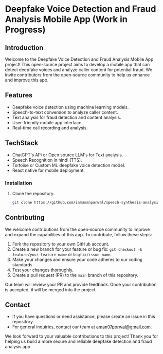 # Deepfake Voice Detection and Fraud Analysis Mobile App (Work in Progress)

## Introduction

Welcome to the Deepfake Voice Detection and Fraud Analysis Mobile App project! This open-source project aims to develop a mobile app that can detect deepfake voices and analyze caller content for potential fraud. We invite contributors from the open-source community to help us enhance and improve this app.


## Features

- Deepfake voice detection using machine learning models.
- Speech-to-text conversion to analyze caller content.
- Text analysis for fraud detection and content analysis.
- User-friendly mobile app interface.
- Real-time call recording and analysis.

## TechStack

- ChatGPT's APi or Open source LLM's for Text analysis.
- Speech Recognition in hindi (TTS).
- Tortoise or Custom ML deepfake voice detection model.
- React native for mobile deployment.
   
### Installation

1. Clone the repository:

   ```bash
   git clone https://github.com/iamamanporwal/speech-synthesis-analysis.git
   ```
   
## Contributing

We welcome contributions from the open-source community to improve and expand the capabilities of this app. To contribute, follow these steps:

1. Fork the repository to your own GitHub account.
2. Create a new branch for your feature or bug fix: `git checkout -b feature/your-feature-name` or `bugfix/issue-name`.
3. Make your changes and ensure your code adheres to our coding standards.
4. Test your changes thoroughly.
5. Create a pull request (PR) to the `main` branch of this repository.

Our team will review your PR and provide feedback. Once your contribution is accepted, it will be merged into the project.

## Contact

- If you have questions or need assistance, please create an issue in this repository.
- For general inquiries, contact our team at aman07porwal@gmail.com.

We look forward to your valuable contributions to this project! Thank you for helping us build a more secure and reliable deepfake detection and fraud analysis app.
